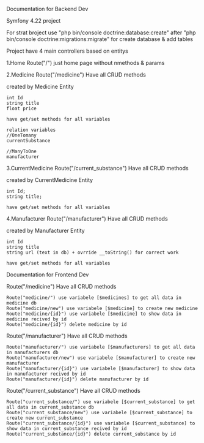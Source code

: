 Documentation for Backend Dev

Symfony 4.22 project  

For strat broject use "php bin/console doctrine:database:create" after "php bin/console doctrine:migrations:migrate" for create database & add tables

Project have 4 main controllers based on entitys

1.Home
  Route("/")
  just home page without nmethods & params
  
2.Medicine
  Route("/medicine")
  Have all CRUD methods
  
  created by Medicine Entity
  
    int Id
    string title
    float price
    
    have get/set methods for all variables
    
    relation variables
    //OneTomany
    currentSubstance
    
    //ManyToOne
    manufacturer   
    
3.CurrentMedicine
  Route("/current_substance")
   Have all CRUD methods
   
   created by CurrentMedicine Entity
   
    int Id;
    string title;
    
    have get/set methods for all variables

4.Manufacturer
  Route("/manufacturer")
   Have all CRUD methods
   
   created by Manufacturer Entity
   
    int Id
    string title
    string url (text in db) + ovrride __toString() for correct work
     
    have get/set methods for all variables
    
Documentation for Frontend Dev

  Route("/medicine")
  Have all CRUD methods
  
    Route("medicine/") use variabele [$medicines] to get all data in medicine db
    Route("medicine/new") use variabele [$medicine] to create new medicine 
    Route("medicine/{id}") use variabele [$medicine] to show data in medicine recived by id
    Route("medicine/{id}") delete medicine by id
    
  Route("/manufacturer")
  Have all CRUD methods

    Route("manufacturer/") use variabele [$manufacturers] to get all data in manufacturers db
    Route("manufacturer/new") use variabele [$manufacturer] to create new manufacturer 
    Route("manufacturer/{id}") use variabele [$manufacturer] to show data in manufacturer recived by id
    Route("manufacturer/{id}") delete manufacturer by id

  Route("/current_substance")
  Have all CRUD methods

    Route("current_substance/") use variabele [$current_substance] to get all data in current_substance db
    Route("current_substance/new") use variabele [$current_substance] to create new current_substance 
    Route("current_substance/{id}") use variabele [$current_substance] to show data in current_substance recived by id
    Route("current_substance/{id}") delete current_substance by id
